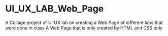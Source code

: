 # UI_UX_LAB_Web_Page
A Collage project of UI UX lab on creating a Web Page of different labs that were done in class 
A Web Page that is only created by HTML and CSS only
